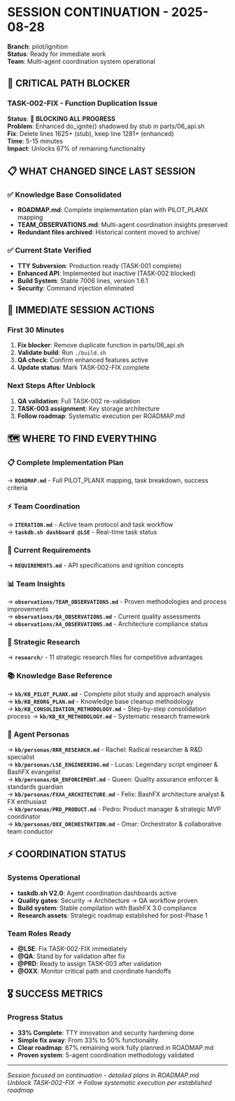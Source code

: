 # SESSION CONTINUATION - 2025-08-28
**Branch**: pilot/ignition  
**Status**: Ready for immediate work  
**Team**: Multi-agent coordination system operational

## 🚨 CRITICAL PATH BLOCKER

### TASK-002-FIX - Function Duplication Issue
**Status**: 🚨 **BLOCKING ALL PROGRESS**  
**Problem**: Enhanced do_ignite() shadowed by stub in parts/06_api.sh  
**Fix**: Delete lines 1625+ (stub), keep line 1281+ (enhanced)  
**Time**: 5-15 minutes  
**Impact**: Unlocks 67% of remaining functionality

## 📋 WHAT CHANGED SINCE LAST SESSION

### ✅ Knowledge Base Consolidated  
- **ROADMAP.md**: Complete implementation plan with PILOT_PLANX mapping
- **TEAM_OBSERVATIONS.md**: Multi-agent coordination insights preserved
- **Redundant files archived**: Historical content moved to archive/

### ✅ Current State Verified
- **TTY Subversion**: Production ready (TASK-001 complete)
- **Enhanced API**: Implemented but inactive (TASK-002 blocked) 
- **Build System**: Stable 7006 lines, version 1.6.1
- **Security**: Command injection eliminated

## 🎯 IMMEDIATE SESSION ACTIONS

### First 30 Minutes
1. **Fix blocker**: Remove duplicate function in parts/06_api.sh
2. **Validate build**: Run `./build.sh` 
3. **QA check**: Confirm enhanced features active
4. **Update status**: Mark TASK-002-FIX complete

### Next Steps After Unblock
1. **QA validation**: Full TASK-002 re-validation
2. **TASK-003 assignment**: Key storage architecture 
3. **Follow roadmap**: Systematic execution per ROADMAP.md

## 🗺️ WHERE TO FIND EVERYTHING

### **📋 Complete Implementation Plan**
→ **`ROADMAP.md`** - Full PILOT_PLANX mapping, task breakdown, success criteria

### **⚡ Team Coordination**
→ **`ITERATION.md`** - Active team protocol and task workflow  
→ **`taskdb.sh dashboard @LSE`** - Real-time task status

### **🎯 Current Requirements** 
→ **`REQUIREMENTS.md`** - API specifications and ignition concepts

### **📊 Team Insights**
→ **`observations/TEAM_OBSERVATIONS.md`** - Proven methodologies and process improvements  
→ **`observations/QA_OBSERVATIONS.md`** - Current quality assessments  
→ **`observations/AA_OBSERVATIONS.md`** - Architecture compliance status

### **🔬 Strategic Research**
→ **`research/`** - 11 strategic research files for competitive advantages

### **📚 Knowledge Base Reference**
→ **`kb/KB_PILOT_PLANX.md`** - Complete pilot study and approach analysis  
→ **`kb/KB_REORG_PLAN.md`** - Knowledge base cleanup methodology  
→ **`kb/KB_CONSOLIDATION_METHODOLOGY.md`** - Step-by-step consolidation process
→ **`kb/KB_RX_METHODOLOGY.md`** - Systematic research framework

### **👥 Agent Personas**  
→ **`kb/personas/RRR_RESEARCH.md`** - Rachel: Radical researcher & R&D specialist  
→ **`kb/personas/LSE_ENGINEERING.md`** - Lucas: Legendary script engineer & BashFX evangelist  
→ **`kb/personas/QA_ENFORCEMENT.md`** - Queen: Quality assurance enforcer & standards guardian  
→ **`kb/personas/FXAA_ARCHITECTURE.md`** - Felix: BashFX architecture analyst & FX enthusiast  
→ **`kb/personas/PRD_PRODUCT.md`** - Pedro: Product manager & strategic MVP coordinator  
→ **`kb/personas/OXX_ORCHESTRATION.md`** - Omar: Orchestrator & collaborative team conductor

## ⚡ COORDINATION STATUS

### Systems Operational
- **taskdb.sh V2.0**: Agent coordination dashboards active
- **Quality gates**: Security → Architecture → QA workflow proven  
- **Build system**: Stable compilation with BashFX 3.0 compliance
- **Research assets**: Strategic roadmap established for post-Phase 1

### Team Roles Ready
- **@LSE**: Fix TASK-002-FIX immediately  
- **@QA**: Stand by for validation after fix
- **@PRD**: Ready to assign TASK-003 after validation
- **@OXX**: Monitor critical path and coordinate handoffs

## 🎖️ SUCCESS METRICS

### Progress Status
- **33% Complete**: TTY innovation and security hardening done
- **Simple fix away**: From 33% to 50% functionality 
- **Clear roadmap**: 67% remaining work fully planned in ROADMAP.md
- **Proven system**: 5-agent coordination methodology validated

---
*Session focused on continuation - detailed plans in ROADMAP.md*  
*Unblock TASK-002-FIX → Follow systematic execution per established roadmap*
